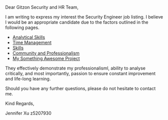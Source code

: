 

Dear Gitzon Security and HR Team,

I am writing to express my interest the Security Engineer job listing. I believe I would be an appropriate candidate due to the factors outlined in the following pages.

* [Analytical Skills](analysis.md) 
* [Time Management](timeManagement.md) 
* [Skills](skills.md) 
* [Community and Professionalism](community.md)
* [My Something Awesome Project](sthAwesome.md) 

They effectively demonstrate my professionalisml, ability to analyse critically, and most importantly, passion to ensure constant improvement and life-long learning. 

Should you have any further questions, please do not hesitate to contact me. 

Kind Regards, 

Jennifer Xu 
z5207930 
